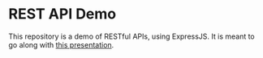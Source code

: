 # REST API Demo

This repository is a demo of RESTful APIs, using ExpressJS. It is meant to go along with [this presentation](https://docs.google.com/presentation/d/10knoSXZFiEOMMo9Wt9LnhRr2UOILzoLRRc8ynzW7b48/edit?usp=sharing).
